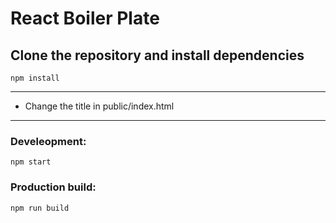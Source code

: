 # React Boiler Plate

## Clone the repository and install dependencies

`npm install`

---
- Change the title in public/index.html
---

### Develeopment:
`npm start`
### Production build:
`npm run build`